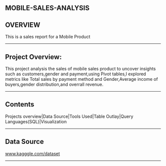 ## MOBILE-SALES-ANALYSIS

## OVERVIEW
This is a sales report for a Mobile Product

---

## Project Overview:
This project analysis the sales of mobile sales product to uncover insights such as customers,gender and payment,using Pivot tables,I explored metrics like Total sales by payment method and Gender,Average income of buyers,gender distribution,and overrall revenue.

---

## Contents
Projects overview|Data Source|Tools Used|Table Outlay|Query Languages(SQL)|Visualization

---
## Data Source
www.kagggle.com/dataset

---

